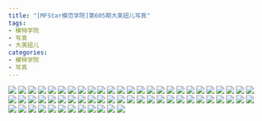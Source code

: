 ```yaml
---
title: "[MFStar模范学院]第605期大美妞儿写真"
tags: 
- 模特学院
- 写真
- 大美妞儿
categories:
- 模特学院
- 写真
---
```


![](https://img.ilovese.xyz/1734707339336.webp)
![](https://img.ilovese.xyz/1734707340843.webp)
![](https://img.ilovese.xyz/1734707342792.webp)
![](https://img.ilovese.xyz/1734707344214.webp)
![](https://img.ilovese.xyz/1734707345494.webp)
![](https://img.ilovese.xyz/1734707346721.webp)
![](https://img.ilovese.xyz/1734707348453.webp)
![](https://img.ilovese.xyz/1734707350253.webp)
![](https://img.ilovese.xyz/1734707351553.webp)
![](https://img.ilovese.xyz/1734707352857.webp)
![](https://img.ilovese.xyz/1734707354301.webp)
![](https://img.ilovese.xyz/1734707355868.webp)
![](https://img.ilovese.xyz/1734707357313.webp)
![](https://img.ilovese.xyz/1734707358548.webp)
![](https://img.ilovese.xyz/1734707359969.webp)
![](https://img.ilovese.xyz/1734707361206.webp)
![](https://img.ilovese.xyz/1734707362543.webp)
![](https://img.ilovese.xyz/1734707363777.webp)
![](https://img.ilovese.xyz/1734707365116.webp)
![](https://img.ilovese.xyz/1734707366346.webp)
![](https://img.ilovese.xyz/1734707367648.webp)
![](https://img.ilovese.xyz/1734707368847.webp)
![](https://img.ilovese.xyz/1734707370568.webp)
![](https://img.ilovese.xyz/1734707372027.webp)
![](https://img.ilovese.xyz/1734707373816.webp)
![](https://img.ilovese.xyz/1734707375388.webp)
![](https://img.ilovese.xyz/1734707376652.webp)
![](https://img.ilovese.xyz/1734707377965.webp)
![](https://img.ilovese.xyz/1734707379239.webp)
![](https://img.ilovese.xyz/1734707380944.webp)
![](https://img.ilovese.xyz/1734707382361.webp)
![](https://img.ilovese.xyz/1734707383835.webp)
![](https://img.ilovese.xyz/1734707385573.webp)
![](https://img.ilovese.xyz/1734707386936.webp)
![](https://img.ilovese.xyz/1734707388191.webp)
![](https://img.ilovese.xyz/1734707389844.webp)
![](https://img.ilovese.xyz/1734707391112.webp)
![](https://img.ilovese.xyz/1734707392993.webp)
![](https://img.ilovese.xyz/1734707394167.webp)
![](https://img.ilovese.xyz/1734707395410.webp)
![](https://img.ilovese.xyz/1734707396681.webp)
![](https://img.ilovese.xyz/1734707398008.webp)
![](https://img.ilovese.xyz/1734707399298.webp)
![](https://img.ilovese.xyz/1734707400584.webp)
![](https://img.ilovese.xyz/1734707402284.webp)
![](https://img.ilovese.xyz/1734707404126.webp)
![](https://img.ilovese.xyz/1734707405335.webp)
![](https://img.ilovese.xyz/1734707406584.webp)
![](https://img.ilovese.xyz/1734707408131.webp)
![](https://img.ilovese.xyz/1734707409622.webp)
![](https://img.ilovese.xyz/1734707411370.webp)
![](https://img.ilovese.xyz/1734707412583.webp)
![](https://img.ilovese.xyz/1734707413831.webp)
![](https://img.ilovese.xyz/1734707415288.webp)
![](https://img.ilovese.xyz/1734707416591.webp)
![](https://img.ilovese.xyz/1734707418219.webp)
![](https://img.ilovese.xyz/1734707419684.webp)
![](https://img.ilovese.xyz/1734707421085.webp)
![](https://img.ilovese.xyz/1734707422528.webp)
![](https://img.ilovese.xyz/1734707423967.webp)
![](https://img.ilovese.xyz/1734707425342.webp)
![](https://img.ilovese.xyz/1734707426689.webp)
